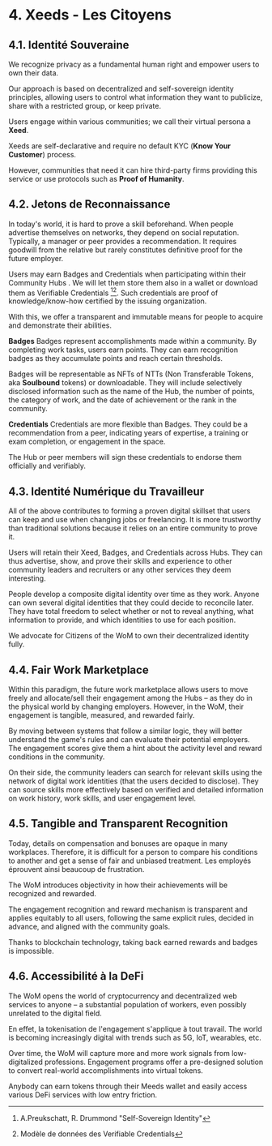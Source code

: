 # 4. Xeeds - Les Citoyens

## 4.1. Identité Souveraine

We recognize privacy as a fundamental human right and empower users to own their data.

Our approach is based on decentralized and self-sovereign identity principles, allowing users to control what information they want to publicize, share with a restricted group, or keep private.

Users engage within various communities; we call their virtual persona a **__Xeed__**.

Xeeds are self-declarative and require no default KYC (__Know Your Customer__) process.

However, communities that need it can hire third-party firms providing this service or use protocols such as __Proof of Humanity__.

## 4.2. Jetons de Reconnaissance

In today's world, it is hard to prove a skill beforehand. When people advertise themselves on networks, they depend on social reputation. Typically, a manager or peer provides a recommendation. It requires goodwill from the relative but rarely constitutes definitive proof for the future employer.

Users may earn Badges and Credentials when participating within their Community Hubs . We will let them store them also in a wallet or download them as Verifiable Credentials [^7][^8]. Such credentials are proof of knowledge/know-how certified by the issuing organization.

With this, we offer a transparent and immutable means for people to acquire and demonstrate their abilities.

**Badges** Badges represent accomplishments made within a community. By completing work tasks, users earn points. They can earn recognition badges as they accumulate points and reach certain thresholds.

Badges will be representable as NFTs of NTTs (Non Transferable Tokens, aka __Soulbound__ tokens) or downloadable. They will include selectively disclosed information such as the name of the Hub, the number of points, the category of work, and the date of achievement or the rank in the community.

**Credentials** Credentials are more flexible than Badges. They could be a recommendation from a peer, indicating years of expertise, a training or exam completion, or engagement in the space.

The Hub or peer members will sign these credentials to endorse them officially and verifiably.

## 4.3. Identité Numérique du Travailleur

All of the above contributes to forming a proven digital skillset that users can keep and use when changing jobs or freelancing. It is more trustworthy than traditional solutions because it relies on an entire community to prove it.

Users will retain their Xeed, Badges, and Credentials across Hubs. They can thus advertise, show, and prove their skills and experience to other community leaders and recruiters or any other services they deem interesting.

People develop a composite digital identity over time as they work. Anyone can own several digital identities that they could decide to reconcile later. They have total freedom to select whether or not to reveal anything, what information to provide, and which identities to use for each position.

We advocate for Citizens of the WoM to own their decentralized identity fully.

## 4.4. Fair Work Marketplace

Within this paradigm, the future work marketplace allows users to move freely and allocate/sell their engagement among the Hubs – as they do in the physical world by changing employers. However, in the WoM, their engagement is tangible, measured, and rewarded fairly.

By moving between systems that follow a similar logic, they will better understand the game's rules and can evaluate their potential employers. The engagement scores give them a hint about the activity level and reward conditions in the community.

On their side, the community leaders can search for relevant skills using the network of digital work identities (that the users decided to disclose). They can source skills more effectively based on verified and detailed information on work history, work skills, and user engagement level.

## 4.5. Tangible and Transparent Recognition

Today, details on compensation and bonuses are opaque in many workplaces. Therefore, it is difficult for a person to compare his conditions to another and get a sense of fair and unbiased treatment. Les employés éprouvent ainsi beaucoup de frustration.

The WoM introduces objectivity in how their achievements will be recognized and rewarded.

The engagement recognition and reward mechanism is transparent and applies equitably to all users, following the same explicit rules, decided in advance, and aligned with the community goals.

Thanks to blockchain technology, taking back earned rewards and badges is impossible.

## 4.6. Accessibilité à la DeFi

The WoM opens the world of cryptocurrency and decentralized web services to anyone – a substantial population of workers, even possibly unrelated to the digital field.

En effet, la tokenisation de l'engagement s'applique à tout travail. The world is becoming increasingly digital with trends such as 5G, IoT, wearables, etc.

Over time, the WoM will capture more and more work signals from low-digitalized professions. Engagement programs offer a pre-designed solution to convert real-world accomplishments into virtual tokens.

Anybody can earn tokens through their Meeds wallet and easily access various DeFi services with low entry friction.

[^7]: A.Preukschatt, R. Drummond "Self-Sovereign Identity"
[^8]: Modèle de données des Verifiable Credentials

